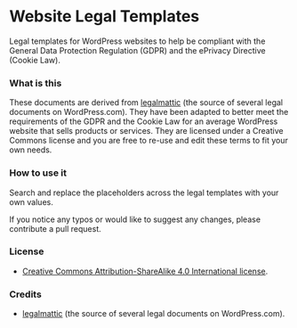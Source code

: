 # Website Legal Templates

Legal templates for WordPress websites to help be compliant with the General Data Protection Regulation (GDPR) and the ePrivacy Directive (Cookie Law).

### What is this
These documents are derived from [legalmattic](https://github.com/Automattic/legalmattic "Legalmattic by Automattic on GitHub") (the source of several legal documents on WordPress.com). They have been adapted to better meet the requirements of the GDPR and the Cookie Law for an average WordPress website that sells products or services. They are licensed under a Creative Commons license and you are free to re-use and edit these terms to fit your own needs. 

### How to use it
Search and replace the placeholders across the legal templates with your own values.

If you notice any typos or would like to suggest any changes, please contribute a pull request.

### License
* [Creative Commons Attribution-ShareAlike 4.0 International license](http://creativecommons.org/licenses/by-sa/4.0/).

### Credits
* [legalmattic](https://github.com/Automattic/legalmattic "Legalmattic by Automattic on GitHub") (the source of several legal documents on WordPress.com).
